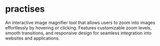 # practises
An interactive image magnifier tool that allows users to zoom into images effortlessly by hovering or clicking. Features customizable zoom levels, smooth transitions, and responsive design for seamless integration into websites and applications.
